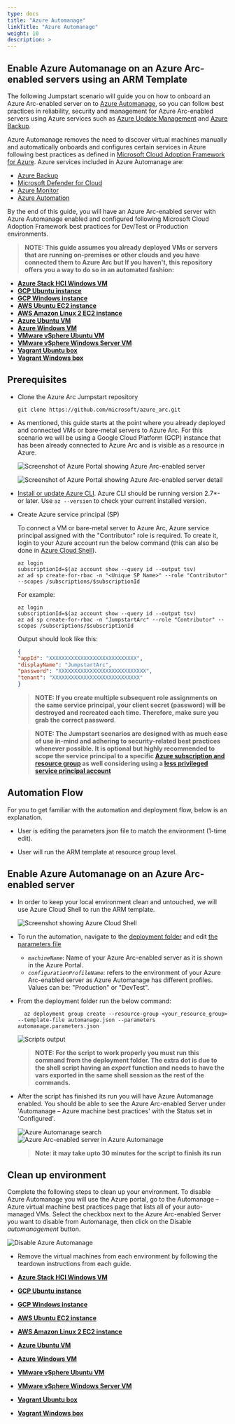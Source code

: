 ```yaml
---
type: docs
title: "Azure Automanage"
linkTitle: "Azure Automanage"
weight: 10
description: >
---
```


## Enable Azure Automanage on an Azure Arc-enabled servers using an ARM Template

The following Jumpstart scenario will guide you on how to onboard an Azure Arc-enabled server on to [Azure Automanage](https://docs.microsoft.com/en-us/azure/automanage/automanage-virtual-machines#prerequisites), so you can follow best practices in reliability, security and management for Azure Arc-enabled servers using Azure services such as [Azure Update Management](https://docs.microsoft.com/en-us/azure/automation/update-management/overview) and [Azure Backup](https://docs.microsoft.com/en-us/azure/backup/backup-overview).

Azure Automanage removes the need to discover virtual machines manually and automatically onboards and configures certain services in Azure following best practices as defined in [Microsoft Cloud Adoption Framework for Azure](https://docs.microsoft.com/en-us/azure/cloud-adoption-framework/manage/best-practices). Azure services included in Azure Automanage are:

- [Azure Backup](https://docs.microsoft.com/en-us/azure/backup/backup-overview)
- [Microsoft Defender for Cloud](https://docs.microsoft.com/en-us/azure/defender-for-cloud/defender-for-cloud-introduction)
- [Azure Monitor](https://docs.microsoft.com/en-us/azure/azure-monitor/overview)
- [Azure Automation](https://docs.microsoft.com/en-us/azure/automation/automation-intro)

By the end of this guide, you will have an Azure Arc-enabled server with Azure Automanage enabled and configured following Microsoft Cloud Adoption Framework best practices for Dev/Test or Production environments.

> **NOTE: This guide assumes you already deployed VMs or servers that are running on-premises or other clouds and you have connected them to Azure Arc but If you haven't, this repository offers you a way to do so in an automated fashion:**

- **[Azure Stack HCI Windows VM](https://azurearcjumpstart.io/azure_arc_jumpstart/azure_arc_servers/azure_stack_hci/azure_stack_hci_windows/)**
- **[GCP Ubuntu instance](https://azurearcjumpstart.io/azure_arc_jumpstart/azure_arc_servers/gcp/gcp_terraform_ubuntu/)**
- **[GCP Windows instance](https://azurearcjumpstart.io/azure_arc_jumpstart/azure_arc_servers/gcp/gcp_terraform_windows/)**
- **[AWS Ubuntu EC2 instance](https://azurearcjumpstart.io/azure_arc_jumpstart/azure_arc_servers/aws/aws_terraform_ubuntu/)**
- **[AWS Amazon Linux 2 EC2 instance](https://azurearcjumpstart.io/azure_arc_jumpstart/azure_arc_servers/aws/aws_terraform_al2/)**
- **[Azure Ubuntu VM](https://azurearcjumpstart.io/azure_arc_jumpstart/azure_arc_servers/azure/azure_arm_template_linux/)**
- **[Azure Windows VM](https://azurearcjumpstart.io/azure_arc_jumpstart/azure_arc_servers/azure/azure_arm_template_win/)**
- **[VMware vSphere Ubuntu VM](https://azurearcjumpstart.io/azure_arc_jumpstart/azure_arc_servers/vmware/vmware_terraform_ubuntu/)**
- **[VMware vSphere Windows Server VM](https://azurearcjumpstart.io/azure_arc_jumpstart/azure_arc_servers/vmware/vmware_terraform_winsrv/)**
- **[Vagrant Ubuntu box](https://azurearcjumpstart.io/azure_arc_jumpstart/azure_arc_servers/vagrant/local_vagrant_ubuntu/)**
- **[Vagrant Windows box](https://azurearcjumpstart.io/azure_arc_jumpstart/azure_arc_servers/vagrant/local_vagrant_windows/)**

## Prerequisites

- Clone the Azure Arc Jumpstart repository

    ```shell
    git clone https://github.com/microsoft/azure_arc.git
    ```

- As mentioned, this guide starts at the point where you already deployed and connected VMs or bare-metal servers to Azure Arc. For this scenario we will be using a Google Cloud Platform (GCP) instance that has been already connected to Azure Arc and is visible as a resource in Azure.

    ![Screenshot of Azure Portal showing Azure Arc-enabled server](./01.png)

    ![Screenshot of Azure Portal showing Azure Arc-enabled server detail](./02.png)

- [Install or update Azure CLI](https://docs.microsoft.com/en-us/cli/azure/install-azure-cli?view=azure-cli-latest). Azure CLI should be running version 2.7*- or later. Use ```az --version``` to check your current installed version.

- Create Azure service principal (SP)

    To connect a VM or bare-metal server to Azure Arc, Azure service principal assigned with the "Contributor" role is required. To create it, login to your Azure account run the below command (this can also be done in [Azure Cloud Shell](https://shell.azure.com/)).

    ```shell
    az login
    subscriptionId=$(az account show --query id --output tsv)
    az ad sp create-for-rbac -n "<Unique SP Name>" --role "Contributor" --scopes /subscriptions/$subscriptionId
    ```

    For example:

    ```shell
    az login
    subscriptionId=$(az account show --query id --output tsv)
    az ad sp create-for-rbac -n "JumpstartArc" --role "Contributor" --scopes /subscriptions/$subscriptionId
    ```

    Output should look like this:

    ```json
    {
    "appId": "XXXXXXXXXXXXXXXXXXXXXXXXXXXX",
    "displayName": "JumpstartArc",
    "password": "XXXXXXXXXXXXXXXXXXXXXXXXXXXX",
    "tenant": "XXXXXXXXXXXXXXXXXXXXXXXXXXXX"
    }
    ```

    > **NOTE: If you create multiple subsequent role assignments on the same service principal, your client secret (password) will be destroyed and recreated each time. Therefore, make sure you grab the correct password**.

    > **NOTE: The Jumpstart scenarios are designed with as much ease of use in-mind and adhering to security-related best practices whenever possible. It is optional but highly recommended to scope the service principal to a specific [Azure subscription and resource group](https://docs.microsoft.com/cli/azure/ad/sp?view=azure-cli-latest) as well considering using a [less privileged service principal account](https://docs.microsoft.com/azure/role-based-access-control/best-practices)**

## Automation Flow

For you to get familiar with the automation and deployment flow, below is an explanation.

- User is editing the parameters json file to match the environment (1-time edit).

- User will run the ARM template at resource group level.

## Enable Azure Automanage on an Azure Arc-enabled server

- In order to keep your local environment clean and untouched, we will use Azure Cloud Shell to run the ARM template.

  ![Screenshot showing Azure Cloud Shell](./03.png)

- To run the automation, navigate to the [deployment folder](https://github.com/microsoft/azure_arc/tree/main/azure_arc_servers_jumpstart/automanage/artifacts) and edit [the parameters file](https://github.com/microsoft/azure_arc/tree/main/azure_arc_servers_jumpstart/automanage/artifacts/automanage.parameters.json)
  - _`machineName`_: Name of your Azure Arc-enabled server as it is shown in the Azure Portal.
  - _`configurationProfileName`_: refers to the environment of your Azure Arc-enabled server as Azure Automanage has different profiles. Values can be: "Production" or "DevTest".

- From the deployment folder run the below command:

  ```shell
    az deployment group create --resource-group <your_resource_group> --template-file automanage.json --parameters automanage.parameters.json
  ```

  ![Scripts output](./05.png)

  > **NOTE: For the script to work properly you must run this command from the deployment folder. The extra dot is due to the shell script having an _export_ function and needs to have the vars exported in the same shell session as the rest of the commands.**

- After the script has finished its run you will have Azure Automanage enabled. You should be able to see the Azure Arc-enabled Server under 'Automanage – Azure machine best practices' with the Status set in 'Configured'.

  ![Azure Automanage search](./06.png)
  ![Azure Arc-enabled server in Azure Automanage](./07.png)

  > **Note: it may take upto 30 minutes for the script to finish its run**

## Clean up environment

Complete the following steps to clean up your environment. To disable Azure Automanage you will use the Azure portal, go to the Automanage – Azure virtual machine best practices page that lists all of your auto-managed VMs. Select the checkbox next to the Azure Arc-enabled Server you want to disable from Automanage, then click on the Disable _automanagement_ button.

  ![Disable Azure Automanage](./08.png)

- Remove the virtual machines from each environment by following the teardown instructions from each guide.

- **[Azure Stack HCI Windows VM](https://azurearcjumpstart.io/azure_arc_jumpstart/azure_arc_servers/azure_stack_hci/azure_stack_hci_windows/)**
- **[GCP Ubuntu instance](https://azurearcjumpstart.io/azure_arc_jumpstart/azure_arc_servers/gcp/gcp_terraform_ubuntu/)**
- **[GCP Windows instance](https://azurearcjumpstart.io/azure_arc_jumpstart/azure_arc_servers/gcp/gcp_terraform_windows/)**
- **[AWS Ubuntu EC2 instance](https://azurearcjumpstart.io/azure_arc_jumpstart/azure_arc_servers/aws/aws_terraform_ubuntu/)**
- **[AWS Amazon Linux 2 EC2 instance](https://azurearcjumpstart.io/azure_arc_jumpstart/azure_arc_servers/aws/aws_terraform_al2/)**
- **[Azure Ubuntu VM](https://azurearcjumpstart.io/azure_arc_jumpstart/azure_arc_servers/azure/azure_arm_template_linux/)**
- **[Azure Windows VM](https://azurearcjumpstart.io/azure_arc_jumpstart/azure_arc_servers/azure/azure_arm_template_win/)**
- **[VMware vSphere Ubuntu VM](https://azurearcjumpstart.io/azure_arc_jumpstart/azure_arc_servers/vmware/vmware_terraform_ubuntu/)**
- **[VMware vSphere Windows Server VM](https://azurearcjumpstart.io/azure_arc_jumpstart/azure_arc_servers/vmware/vmware_terraform_winsrv/)**
- **[Vagrant Ubuntu box](https://azurearcjumpstart.io/azure_arc_jumpstart/azure_arc_servers/vagrant/local_vagrant_ubuntu/)**
- **[Vagrant Windows box](https://azurearcjumpstart.io/azure_arc_jumpstart/azure_arc_servers/vagrant/local_vagrant_windows/)**
